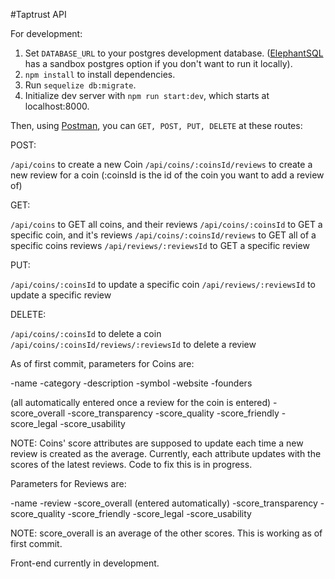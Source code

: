 #Taptrust API

For development:

1. Set `DATABASE_URL` to your postgres development database. ([ElephantSQL](https://www.elephantsql.com/) has a sandbox postgres option if you don't want to run it locally).
2. `npm install` to install dependencies.
3. Run `sequelize db:migrate`.
4. Initialize dev server with `npm run start:dev`, which starts at localhost:8000.

Then, using [Postman](https://www.getpostman.com/), you can `GET, POST, PUT, DELETE` at these routes:

POST:

`/api/coins` to create a new Coin
`/api/coins/:coinsId/reviews` to create a new review for a coin (:coinsId is the id of the coin you want to add a review of)

GET:

`/api/coins` to GET all coins, and their reviews
`/api/coins/:coinsId` to GET a specific coin, and it's reviews
`/api/coins/:coinsId/reviews` to GET all of a specific coins reviews
`/api/reviews/:reviewsId` to GET a specific review

PUT:

`/api/coins/:coinsId` to update a specific coin
`/api/reviews/:reviewsId` to update a specific review

DELETE:

`/api/coins/:coinsId` to delete a coin
`/api/coins/:coinsId/reviews/:reviewsId` to delete a review

As of first commit, parameters for Coins are:

-name
-category
-description
-symbol
-website
-founders

(all automatically entered once a review for the coin is entered)
-score_overall
-score_transparency
-score_quality
-score_friendly
-score_legal
-score_usability

NOTE: Coins' score attributes are supposed to update each time a new review is created as the average. Currently, each attribute updates with the scores of the latest reviews. Code to fix this is in progress.

Parameters for Reviews are:

-name
-review
-score_overall (entered automatically)
-score_transparency
-score_quality
-score_friendly
-score_legal
-score_usability

NOTE: score_overall is an average of the other scores. This is working as of first commit.


Front-end currently in development.